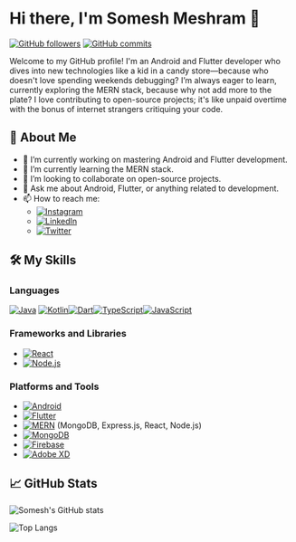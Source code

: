# Hi there, I'm Somesh Meshram 👋

[![GitHub followers](https://img.shields.io/github/followers/somesh-mesh?label=Follow&style=social)](https://github.com/somesh-mesh)
[![GitHub commits](https://img.shields.io/github/commit-activity/y/somesh-mesh/somesh-mesh?style=social)](https://github.com/somesh-mesh)

Welcome to my GitHub profile! I'm an Android and Flutter developer who dives into new technologies like a kid in a candy store—because who doesn't love spending weekends debugging? I’m always eager to learn, currently exploring the MERN stack, because why not add more to the plate? I love contributing to open-source projects; it's like unpaid overtime with the bonus of internet strangers critiquing your code.

## 🚀 About Me

- 🔭 I’m currently working on mastering Android and Flutter development.
- 🌱 I’m currently learning the MERN stack.
- 👯 I’m looking to collaborate on open-source projects.
- 💬 Ask me about Android, Flutter, or anything related to development.
- 📫 How to reach me: 
  - [![Instagram](https://img.shields.io/badge/Instagram-E4405F?style=for-the-badge&logo=instagram&logoColor=white)](https://www.instagram.com/looser_sometimes_/)
  - [![LinkedIn](https://img.shields.io/badge/LinkedIn-0077B5?style=for-the-badge&logo=linkedin&logoColor=white)](https://www.linkedin.com/in/someshmeshram007/)
  - [![Twitter](https://img.shields.io/badge/Twitter-1DA1F2?style=for-the-badge&logo=twitter&logoColor=white)](https://twitter.com/looser_sometime)

## 🛠️ My Skills

### Languages
 [![Java](https://img.shields.io/badge/Java-007396?style=for-the-badge&logo=java&logoColor=white)](#) [![Kotlin](https://img.shields.io/badge/Kotlin-0095D5?style=for-the-badge&logo=kotlin&logoColor=white)](#)[![Dart](https://img.shields.io/badge/Dart-0175C2?style=for-the-badge&logo=dart&logoColor=white)](#)[![TypeScript](https://img.shields.io/badge/TypeScript-007ACC?style=for-the-badge&logo=typescript&logoColor=white)](#)[![JavaScript](https://img.shields.io/badge/JavaScript-F7DF1E?style=for-the-badge&logo=javascript&logoColor=black)](#)

### Frameworks and Libraries
- [![React](https://img.shields.io/badge/React-20232A?style=for-the-badge&logo=react&logoColor=61DAFB)](#)
- [![Node.js](https://img.shields.io/badge/Node.js-339933?style=for-the-badge&logo=nodedotjs&logoColor=white)](#)

### Platforms and Tools
- [![Android](https://img.shields.io/badge/Android-3DDC84?style=for-the-badge&logo=android&logoColor=white)](#)
- [![Flutter](https://img.shields.io/badge/Flutter-02569B?style=for-the-badge&logo=flutter&logoColor=white)](#)
- [![MERN](https://img.shields.io/badge/MERN-000000?style=for-the-badge&logo=mongodb&logoColor=white)](#) (MongoDB, Express.js, React, Node.js)
- [![MongoDB](https://img.shields.io/badge/MongoDB-47A248?style=for-the-badge&logo=mongodb&logoColor=white)](#)
- [![Firebase](https://img.shields.io/badge/Firebase-FFCA28?style=for-the-badge&logo=firebase&logoColor=black)](#)
- [![Adobe XD](https://img.shields.io/badge/Adobe_XD-FF26BE?style=for-the-badge&logo=adobe-xd&logoColor=white)](#)

## 📈 GitHub Stats

![Somesh's GitHub stats](https://github-readme-stats.vercel.app/api?username=somesh-mesh&show_icons=true&theme=radical)

![Top Langs](https://github-readme-stats.vercel.app/api/top-langs/?username=somesh-mesh&layout=compact&theme=radical)
